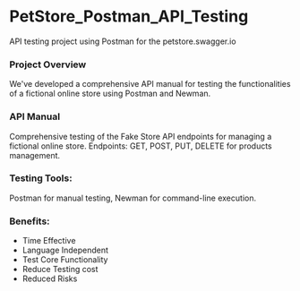 # PetStore_Postman_API_Testing
API testing project using Postman for the petstore.swagger.io
### Project Overview
We've developed a comprehensive API manual for testing the functionalities of a fictional online store using Postman and Newman.
### API Manual
Comprehensive testing of the Fake Store API endpoints for managing a fictional online store.
Endpoints: GET, POST, PUT, DELETE for products management.
### Testing Tools:
 Postman for manual testing, Newman for command-line execution.
### Benefits:
- Time Effective
- Language Independent
- Test Core Functionality
- Reduce Testing cost
- Reduced Risks
